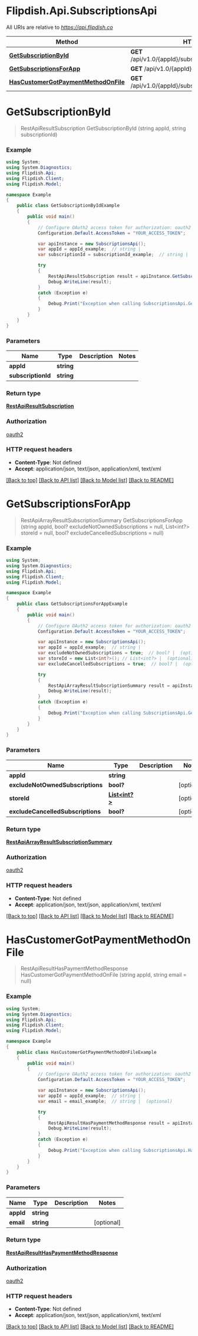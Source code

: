 # Flipdish.Api.SubscriptionsApi

All URIs are relative to *https://api.flipdish.co*

Method | HTTP request | Description
------------- | ------------- | -------------
[**GetSubscriptionById**](SubscriptionsApi.md#getsubscriptionbyid) | **GET** /api/v1.0/{appId}/subscriptions/{subscriptionId} | 
[**GetSubscriptionsForApp**](SubscriptionsApi.md#getsubscriptionsforapp) | **GET** /api/v1.0/{appId}/subscriptions | 
[**HasCustomerGotPaymentMethodOnFile**](SubscriptionsApi.md#hascustomergotpaymentmethodonfile) | **GET** /api/v1.0/{appId}/subscriptions/hasPaymentMethod | 


<a name="getsubscriptionbyid"></a>
# **GetSubscriptionById**
> RestApiResultSubscription GetSubscriptionById (string appId, string subscriptionId)



### Example
```csharp
using System;
using System.Diagnostics;
using Flipdish.Api;
using Flipdish.Client;
using Flipdish.Model;

namespace Example
{
    public class GetSubscriptionByIdExample
    {
        public void main()
        {
            // Configure OAuth2 access token for authorization: oauth2
            Configuration.Default.AccessToken = "YOUR_ACCESS_TOKEN";

            var apiInstance = new SubscriptionsApi();
            var appId = appId_example;  // string | 
            var subscriptionId = subscriptionId_example;  // string | 

            try
            {
                RestApiResultSubscription result = apiInstance.GetSubscriptionById(appId, subscriptionId);
                Debug.WriteLine(result);
            }
            catch (Exception e)
            {
                Debug.Print("Exception when calling SubscriptionsApi.GetSubscriptionById: " + e.Message );
            }
        }
    }
}
```

### Parameters

Name | Type | Description  | Notes
------------- | ------------- | ------------- | -------------
 **appId** | **string**|  | 
 **subscriptionId** | **string**|  | 

### Return type

[**RestApiResultSubscription**](RestApiResultSubscription.md)

### Authorization

[oauth2](../README.md#oauth2)

### HTTP request headers

 - **Content-Type**: Not defined
 - **Accept**: application/json, text/json, application/xml, text/xml

[[Back to top]](#) [[Back to API list]](../README.md#documentation-for-api-endpoints) [[Back to Model list]](../README.md#documentation-for-models) [[Back to README]](../README.md)

<a name="getsubscriptionsforapp"></a>
# **GetSubscriptionsForApp**
> RestApiArrayResultSubscriptionSummary GetSubscriptionsForApp (string appId, bool? excludeNotOwnedSubscriptions = null, List<int?> storeId = null, bool? excludeCancelledSubscriptions = null)



### Example
```csharp
using System;
using System.Diagnostics;
using Flipdish.Api;
using Flipdish.Client;
using Flipdish.Model;

namespace Example
{
    public class GetSubscriptionsForAppExample
    {
        public void main()
        {
            // Configure OAuth2 access token for authorization: oauth2
            Configuration.Default.AccessToken = "YOUR_ACCESS_TOKEN";

            var apiInstance = new SubscriptionsApi();
            var appId = appId_example;  // string | 
            var excludeNotOwnedSubscriptions = true;  // bool? |  (optional) 
            var storeId = new List<int?>(); // List<int?> |  (optional) 
            var excludeCancelledSubscriptions = true;  // bool? |  (optional) 

            try
            {
                RestApiArrayResultSubscriptionSummary result = apiInstance.GetSubscriptionsForApp(appId, excludeNotOwnedSubscriptions, storeId, excludeCancelledSubscriptions);
                Debug.WriteLine(result);
            }
            catch (Exception e)
            {
                Debug.Print("Exception when calling SubscriptionsApi.GetSubscriptionsForApp: " + e.Message );
            }
        }
    }
}
```

### Parameters

Name | Type | Description  | Notes
------------- | ------------- | ------------- | -------------
 **appId** | **string**|  | 
 **excludeNotOwnedSubscriptions** | **bool?**|  | [optional] 
 **storeId** | [**List&lt;int?&gt;**](int?.md)|  | [optional] 
 **excludeCancelledSubscriptions** | **bool?**|  | [optional] 

### Return type

[**RestApiArrayResultSubscriptionSummary**](RestApiArrayResultSubscriptionSummary.md)

### Authorization

[oauth2](../README.md#oauth2)

### HTTP request headers

 - **Content-Type**: Not defined
 - **Accept**: application/json, text/json, application/xml, text/xml

[[Back to top]](#) [[Back to API list]](../README.md#documentation-for-api-endpoints) [[Back to Model list]](../README.md#documentation-for-models) [[Back to README]](../README.md)

<a name="hascustomergotpaymentmethodonfile"></a>
# **HasCustomerGotPaymentMethodOnFile**
> RestApiResultHasPaymentMethodResponse HasCustomerGotPaymentMethodOnFile (string appId, string email = null)



### Example
```csharp
using System;
using System.Diagnostics;
using Flipdish.Api;
using Flipdish.Client;
using Flipdish.Model;

namespace Example
{
    public class HasCustomerGotPaymentMethodOnFileExample
    {
        public void main()
        {
            // Configure OAuth2 access token for authorization: oauth2
            Configuration.Default.AccessToken = "YOUR_ACCESS_TOKEN";

            var apiInstance = new SubscriptionsApi();
            var appId = appId_example;  // string | 
            var email = email_example;  // string |  (optional) 

            try
            {
                RestApiResultHasPaymentMethodResponse result = apiInstance.HasCustomerGotPaymentMethodOnFile(appId, email);
                Debug.WriteLine(result);
            }
            catch (Exception e)
            {
                Debug.Print("Exception when calling SubscriptionsApi.HasCustomerGotPaymentMethodOnFile: " + e.Message );
            }
        }
    }
}
```

### Parameters

Name | Type | Description  | Notes
------------- | ------------- | ------------- | -------------
 **appId** | **string**|  | 
 **email** | **string**|  | [optional] 

### Return type

[**RestApiResultHasPaymentMethodResponse**](RestApiResultHasPaymentMethodResponse.md)

### Authorization

[oauth2](../README.md#oauth2)

### HTTP request headers

 - **Content-Type**: Not defined
 - **Accept**: application/json, text/json, application/xml, text/xml

[[Back to top]](#) [[Back to API list]](../README.md#documentation-for-api-endpoints) [[Back to Model list]](../README.md#documentation-for-models) [[Back to README]](../README.md)

